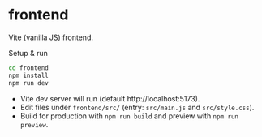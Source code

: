 # frontend

Vite (vanilla JS) frontend.

Setup & run

```bash
cd frontend
npm install
npm run dev
```

- Vite dev server will run (default http://localhost:5173).
- Edit files under `frontend/src/` (entry: `src/main.js` and `src/style.css`).
- Build for production with `npm run build` and preview with `npm run preview`.
